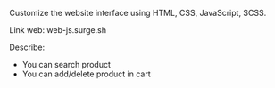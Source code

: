 Customize the website interface using HTML, CSS, JavaScript, SCSS.

Link web: web-js.surge.sh

Describe:
- You can search product
- You can add/delete product in cart
